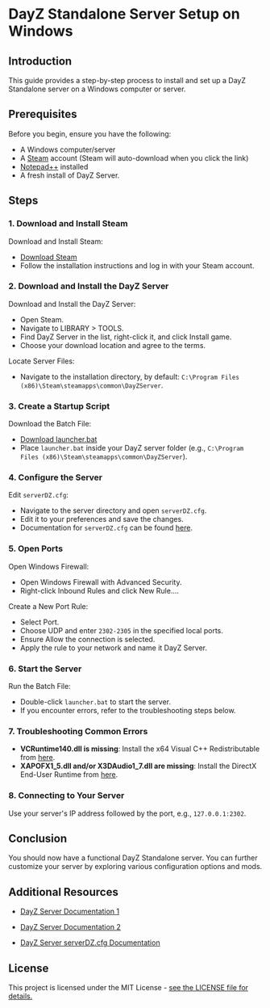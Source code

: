 # DayZ Standalone Server Setup on Windows

## Introduction

This guide provides a step-by-step process to install and set up a DayZ Standalone server on a Windows computer or server.

## Prerequisites

Before you begin, ensure you have the following:

- A Windows computer/server
- A [Steam](https://cdn.akamai.steamstatic.com/client/installer/SteamSetup.exe) account (Steam will auto-download when you click the link)
- [Notepad++](https://notepad-plus-plus.org/downloads/) installed
- A fresh install of DayZ Server.

## Steps

### 1. Download and Install Steam

Download and Install Steam:
- [Download Steam](https://cdn.akamai.steamstatic.com/client/installer/SteamSetup.exe)
- Follow the installation instructions and log in with your Steam account.

### 2. Download and Install the DayZ Server

Download and Install the DayZ Server:
- Open Steam.
- Navigate to LIBRARY > TOOLS.
- Find DayZ Server in the list, right-click it, and click Install game.
- Choose your download location and agree to the terms.

Locate Server Files:
- Navigate to the installation directory, by default: `C:\Program Files (x86)\Steam\steamapps\common\DayZServer`.

### 3. Create a Startup Script

Download the Batch File:
- [Download launcher.bat](https://github.com/your-repository/launcher.bat)
- Place `launcher.bat` inside your DayZ server folder (e.g., `C:\Program Files (x86)\Steam\steamapps\common\DayZServer`).

### 4. Configure the Server

Edit `serverDZ.cfg`:
- Navigate to the server directory and open `serverDZ.cfg`.
- Edit it to your preferences and save the changes.
- Documentation for `serverDZ.cfg` can be found [here](https://community.bistudio.com/wiki/DayZ:Server_Configuration).

### 5. Open Ports

Open Windows Firewall:
- Open Windows Firewall with Advanced Security.
- Right-click Inbound Rules and click New Rule....

Create a New Port Rule:
- Select Port.
- Choose UDP and enter `2302-2305` in the specified local ports.
- Ensure Allow the connection is selected.
- Apply the rule to your network and name it DayZ Server.

### 6. Start the Server

Run the Batch File:
- Double-click `launcher.bat` to start the server.
- If you encounter errors, refer to the troubleshooting steps below.

### 7. Troubleshooting Common Errors

- **VCRuntime140.dll is missing**: Install the x64 Visual C++ Redistributable from [here](https://www.microsoft.com/en-us/download/details.aspx?id=52685).
- **XAPOFX1_5.dll and/or X3DAudio1_7.dll are missing**: Install the DirectX End-User Runtime from [here](https://www.microsoft.com/en-us/download/details.aspx?id=8109).

### 8. Connecting to Your Server

Use your server's IP address followed by the port, e.g., `127.0.0.1:2302`.

## Conclusion

You should now have a functional DayZ Standalone server. You can further customize your server by exploring various configuration options and mods.

## Additional Resources

- [DayZ Server Documentation 1](https://write.corbpie.com/installing-and-setting-up-a-dayz-standalone-server-on-windows-server-2016-guide/)
- [DayZ Server Documentation 2](https://pointandshooter.co.uk/dayz/how-to-setup-a-local-dayz-server-on-pc)
  
- [DayZ Server serverDZ.cfg Documentation](https://community.bistudio.com/wiki/DayZ:Server_Configuration)

## License

This project is licensed under the MIT License - [see the LICENSE file for details.](https://github.com/MoreKronos/Advanced-DayZ-Server-Launcher?tab=MIT-1-ov-file) 
